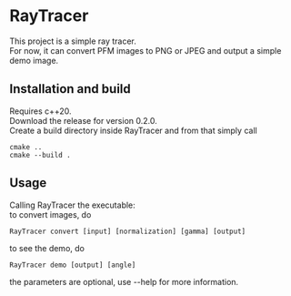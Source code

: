 # RayTracer
This project is a simple ray tracer.\
For now, it can convert PFM images to PNG or JPEG and output a simple demo image.

## Installation and build
Requires c++20.\
Download the release for version 0.2.0.\
Create a build directory inside RayTracer and from that simply call
```
cmake ..
cmake --build .
```
## Usage
Calling RayTracer the executable:\
to convert images, do
```
RayTracer convert [input] [normalization] [gamma] [output]
```
to see the demo, do
```
RayTracer demo [output] [angle]
```
the parameters are optional, use --help for more information.
